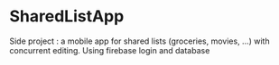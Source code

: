 # SharedListApp

Side project : a mobile app for shared lists (groceries, movies, ...) with concurrent editing. 
Using firebase login and database
